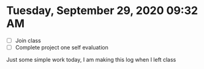# Tuesday, September 29, 2020 09:32 AM
- [ ] Join class
- [ ] Complete project one self evaluation

Just some simple work today, I am making this log when I left class

